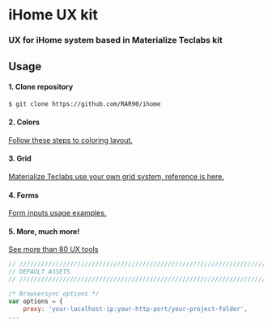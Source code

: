 # iHome UX kit

### UX for iHome system based in Materialize Teclabs kit

## Usage
#### 1. Clone repository
``` bash
$ git clone https://github.com/RAR90/ihome
```
#### 2. Colors
[Follow these steps to coloring layout.](https://teclabs.com.br/html/materialize.teclabs/css-color.html)

#### 3. Grid
[Materialize Teclabs use your own grid system, reference is here.](https://teclabs.com.br/html/materialize.teclabs/css-grid.html)

#### 4. Forms
[Form inputs usage examples.](https://teclabs.com.br/html/materialize.teclabs/form-layouts.html)

#### 5. More, much more!
[See more than 80 UX tools](https://teclabs.com.br/html/materialize.teclabs)

``` javascript
// /////////////////////////////////////////////////////////////////////
// DEFAULT ASSETS
// /////////////////////////////////////////////////////////////////////

/* Browsersync options */
var options = {
	proxy: 'your-localhost-ip:your-http-port/your-project-folder',
...
```